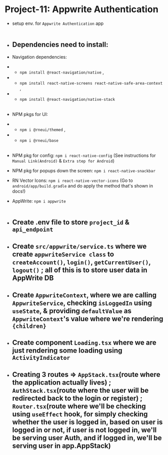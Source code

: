 # Project-11: Appwrite Authentication
- setup env. for `Appwrite Authentication` app
<br><br>

- ## Dependencies need to install:
- Navigation dependencies:
- - `npm install @react-navigation/native` ,
- - `npm install react-native-screens react-native-safe-area-context` ,
- - `npm install @react-navigation/native-stack` <br><br>

- NPM pkgs for UI:
- - `npm i @rneui/themed` ,
- - `npm i @rneui/base` <br><br>

- NPM pkg for config:  `npm i react-native-config` (See instructions for `Manual Link(Android)` & `Extra step for Android`)

- NPM pkg for popups down the screen: `npm i react-native-snackbar`

- RN Vector Icons: `npm i react-native-vector-icons` (Go to `android/app/build.gradle` and do apply the method that's shown in docs!)

- AppWrite: `npm i appwrite` <br><br>

- ## Create .env file to store `project_id` & `api_endpoint`

- ## Create `src/appwrite/service.ts` where we create `appwriteService class` to `createAccount()`, `login()`, `getCurrentUser()`, `logout()` ; all of this is to store user data in AppWrite DB

- ## Create `AppwriteContext`, where we are calling `AppwriteService`, checking `isLoggedIn` using `useState`, & providing `defaultValue` as `AppwriteContext`'s value where we're rendering `{children}`

- ## Create component `Loading.tsx` where we are just rendering some loading using `ActivityIndicator`

- ## Creating 3 routes => `AppStack.tsx`(route where the application actually lives) ; `AuthStack.tsx`(route where the user will be redirected back to the login or register) ; `Router.tsx`(route where we'll be checking using `useEffect` hook, for simply checking whether the user is logged in, based on user is logged in or not, if user is not logged in, we'll be serving user Auth, and if logged in, we'll be serving user in app.AppStack)